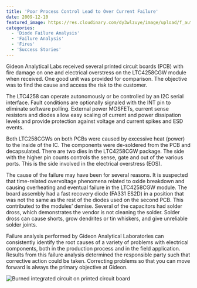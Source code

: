```yaml
---
title: 'Poor Process Control Lead to Over Current Failure'
date: 2009-12-10
featured_image: https://res.cloudinary.com/dy3wlzuye/image/upload/f_auto,c_scale,w_250/v1/GideonLabs/burned-integrated-circuit-on-printed-circuit-board.jpg
categories:
  - 'Diode Failure Analysis'
  - 'Failure Analysis'
  - 'Fires'
  - 'Success Stories'
---
```


Gideon Analytical Labs received several printed circuit boards (PCB) with fire damage on one and electrical overstress on the LTC4258CGW module when received. One good unit was provided for comparison. The objective was to find the cause and access the risk to the customer.

The LTC4258 can operate autonomously or be controlled by an I2C serial interface. Fault conditions are optionally signaled with the INT pin to eliminate software polling. External power MOSFETs, current sense resistors and diodes allow easy scaling of current and power dissipation levels and provide protection against voltage and current spikes and ESD events.

Both LTC258CGWs on both PCBs were caused by excessive heat (power) to the inside of the IC. The components were de-soldered from the PCB and decapsulated. There are two dies in the LTC4258CGW package. The side with the higher pin counts controls the sense, gate and out of the various ports. This is the side involved in the electrical overstress (EOS).

The cause of the failure may have been for several reasons. It is suspected that time-related overvoltage phenomena related to oxide breakdown and causing overheating and eventual failure in the LTC4258CGW module. The board assembly had a fast recovery diode (FA331 ES2D) in a position that was not the same as the rest of the diodes used on the second PCB. This contributed to the modules’ demise. Several of the capacitors had solder dross, which demonstrates the vendor is not cleaning the solder. Solder dross can cause shorts, grow dendrites or tin whiskers, and give unreliable solder joints.

Failure analysis performed by Gideon Analytical Laboratories can consistently identify the root causes of a variety of problems with electrical components, both in the production process and in the field application. Results from this failure analysis determined the responsible party such that corrective action could be taken. Correcting problems so that you can move forward is always the primary objective at Gideon.

![Burned integrated circuit on printed circuit board](https://res.cloudinary.com/dy3wlzuye/image/upload/f_auto,c_scale,w_300/GideonLabs/burned-integrated-circuit-on-printed-circuit-board.jpg 'Burned integrated circuit on printed circuit board')
